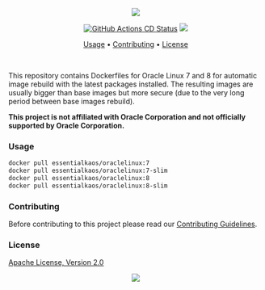 <p align="center"><a href="#readme"><img src="https://gh.kaos.st/oraclelinux.svg"/></a></p>

<p align="center">
  <a href="https://kaos.sh/w/oraclelinux/cd"><img src="https://kaos.sh/w/oraclelinux/cd.svg" alt="GitHub Actions CD Status" /></a>
  <a href="#license"><img src="https://gh.kaos.st/apache2.svg"></a>
</p>

<p align="center"><a href="#usage">Usage</a> • <a href="#contributing">Contributing</a> • <a href="#license">License</a></p>

<br/>

This repository contains Dockerfiles for Oracle Linux 7 and 8 for automatic image rebuild with the latest packages installed. The resulting images are usually bigger than base images but more secure (due to the very long period between base images rebuild).

**This project is not affiliated with Oracle Corporation and not officially supported by Oracle Corporation.**

### Usage

```bash
docker pull essentialkaos/oraclelinux:7
docker pull essentialkaos/oraclelinux:7-slim
docker pull essentialkaos/oraclelinux:8
docker pull essentialkaos/oraclelinux:8-slim
```

### Contributing

Before contributing to this project please read our [Contributing Guidelines](https://github.com/essentialkaos/contributing-guidelines#contributing-guidelines).

### License

[Apache License, Version 2.0](http://www.apache.org/licenses/LICENSE-2.0)

<p align="center"><a href="https://essentialkaos.com"><img src="https://gh.kaos.st/ekgh.svg"/></a></p>
